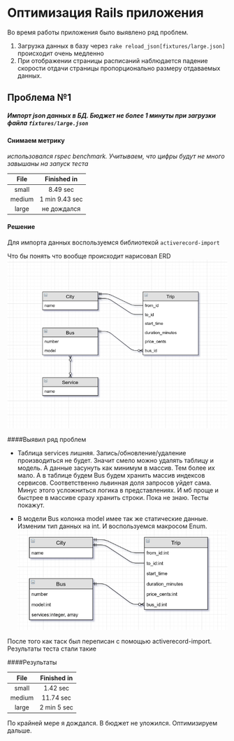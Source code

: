 # Оптимизация Rails приложения
Во время работы приложения было выявлено ряд проблем.
1.  Загрузка данных в базу через `rake reload_json[fixtures/large.json]` происходит очень медленно
2.  При отображении страницы расписаний наблюдается падение скорости отдачи страницы пропорционально размеру отдаваемых данных. 

## Проблема №1
##### Импорт json данных в БД. Бюджет не более 1 минуты при загрузки файла `fixtures/large.json`

#### Снимаем метрику

*использовался rspec benchmark. Учитываем, что цифры будут не много завышаны на запуск теста*

| File   |    Finished in |
|:------:|:--------------:|
| small  |       8.49 sec | 
| medium | 1 min 9.43 sec | 
| large  |    не дождался | 

#### Решение
Для импорта данных воспользуемся библиотекой `activerecord-import`

Что бы понять что вообще происходит нарисовал ERD
![erd](https://raw.githubusercontent.com/VidgarVii/rails-optimization-2-task3/optimize/ERD.png)

####Выявил ряд проблем
* Таблица services лишняя. Запись/обновление/удаление производиться не будет. Значит смело можно удалять таблицу и модель. А данные засунуть как минимум в массив. Тем более их мало. А в таблице будем Bus будем хранить массив индексов сервисов. Соответственно львинная доля запросов уйдет сама. Минус этого усложниться логика в представлениях. И мб проще и быстрее в массиве сразу хранить строки. Пока не знаю. Тесты покажут.

* В модели Bus колонка model имее так же статические данные. Изменим тип данных на int. И воспользуемся макросом Enum.
![erd](https://raw.githubusercontent.com/VidgarVii/rails-optimization-2-task3/optimize/ERD2.png)

После того как таск был переписан с помощью activerecord-import. Результаты теста стали такие

####Результаты

| File   |    Finished in |
|:------:|:--------------:|
| small  |       1.42 sec | 
| medium |      11.74 sec | 
| large  |    2 min 5 sec | 

По крайней мере я дождался. В бюджет не уложился. Оптимизируем дальше.


